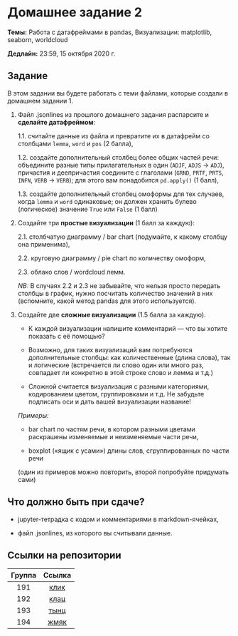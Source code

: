 #  Домашнее задание 2

**Темы:** Работа с датафреймами в pandas, Визуализации: matplotlib, seaborn, worldcloud

**Дедлайн:** 23:59, 15 октября 2020 г.

## Задание

В этом задании вы будете работать с теми файлами, которые создали в домашнем задании 1.

1. Файл .jsonlines из прошлого домашнего задания распарсите и **сделайте датафреймом**:

    1.1. считайте данные из файла и превратите их в датафрейм со столбцами `lemma`, `word` и `pos` (2 балла),

    1.2. создайте дополнительный столбец более общих частей речи: объедините разные типы прилагательных в один (`ADJF`, `ADJS` -> `ADJ`), причастия и деепричастия соедините с глаголами (`GRND`, `PRTF`, `PRTS`, `INFN`, `VERB` -> `VERB`); для этого вам понадобится `pd.apply()` (1 балл),

    1.3. создайте дополнительный столбец омоформы для тех случаев, когда `lemma` и `word` одинаковые; он должен хранить булево (логическое) значение `True` или `False` (1 балл)

2. Создайте три **простые визуализации** (1 балл за каждую):

    2.1. столбчатую диаграмму / bar chart (подумайте, к какому столбцу она применима),

    2.2. круговую диаграмму / pie chart по количеству омоформ,

    2.3. облако слов / wordcloud лемм.

    _NB:_ В случаях 2.2 и 2.3 не забывайте, что нельзя просто передать столбцы в график, нужно посчитать количество значений в них (вспомните, какой метод pandas для этого используется).

3. Создайте две **сложные визуализации** (1.5 балла за каждую). 

    * К каждой визуализации напишите комментарий — что вы хотите показать с её помощью? 
    
    * Возможно, для таких визуализаций вам потребуются дополнительные столбцы: как количественные (длина слова), так и логические (встречается ли слово один или много раз, совпадает ли конкретно в этой строке слово и лемма и т.д.)
    
    * Сложной считается визуализация с разными категориями, кодированием цветом, группировками и т.д. Не забудьте подписать оси и дать вашей визуализации название!
    
    _Примеры:_
    
    * bar chart по частям речи, в котором разными цветами раскрашены изменяемые и неизменяемые части речи,
         
    * boxplot («ящик с усами») длины слов, сгруппированных по части речи
    
    (один из примеров можно повторить, второй попробуйте придумать сами)

## Что должно быть при сдаче?

* jupyter-тетрадка с кодом и комментариями в markdown-ячейках,

* файл .jsonlines, из которого вы считывали данные.

## Ссылки на репозитории

|Группа|                    Ссылка                     |
|:----:|:---------------------------------------------:|
|191   |[клик](https://classroom.github.com/a/B7pSzBmB)|
|192   |[клац](https://classroom.github.com/a/aE7FumSB)|
|193   |[тынц](https://classroom.github.com/a/A-8rESk2)|
|194   |[жмяк](https://classroom.github.com/a/f0_2vz4D)|
